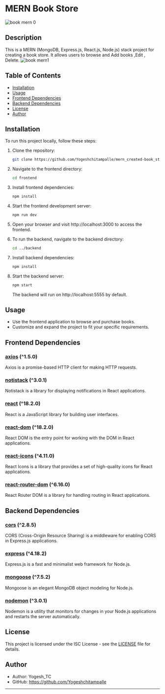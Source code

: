 # MERN Book Store
![book mern 0](https://github.com/Yogeshchitampalle/mern_created-book_store/assets/86973304/d91a619c-e5ed-41fd-8530-b2c1f167996c)

## Description

This is a MERN (MongoDB, Express.js, React.js, Node.js) stack project for creating a book store. It allows users to browse and Add books ,Edit , Delete.
![book mern1](https://github.com/Yogeshchitampalle/mern_created-book_store/assets/86973304/7c95f98e-2436-421a-aae0-d676f246f8ae)

## Table of Contents

- [Installation](#installation)
- [Usage](#usage)
- [Frontend Dependencies](#frontend-dependencies)
- [Backend Dependencies](#backend-dependencies)
- [License](#license)
- [Author](#author)

## Installation

To run this project locally, follow these steps:

1. Clone the repository:

   ```bash
   git clone https://github.com/Yogeshchitampalle/mern_created-book_store.git
   ```

2. Navigate to the frontend directory:

   ```bash
   cd frontend
   ```

3. Install frontend dependencies:

   ```bash
   npm install
   ```

4. Start the frontend development server:

   ```bash
   npm run dev
   ```

5. Open your browser and visit http://localhost:3000 to access the frontend.

6. To run the backend, navigate to the backend directory:

   ```bash
   cd ../backend
   ```

7. Install backend dependencies:

   ```bash
   npm install
   ```

8. Start the backend server:

   ```bash
   npm start
   ```

   The backend will run on http://localhost:5555 by default.

## Usage

- Use the frontend application to browse and purchase books.
- Customize and expand the project to fit your specific requirements.

## Frontend Dependencies

### [axios](https://www.npmjs.com/package/axios) (^1.5.0)

Axios is a promise-based HTTP client for making HTTP requests.

### [notistack](https://www.npmjs.com/package/notistack) (^3.0.1)

Notistack is a library for displaying notifications in React applications.

### [react](https://www.npmjs.com/package/react) (^18.2.0)

React is a JavaScript library for building user interfaces.

### [react-dom](https://www.npmjs.com/package/react-dom) (^18.2.0)

React DOM is the entry point for working with the DOM in React applications.

### [react-icons](https://www.npmjs.com/package/react-icons) (^4.11.0)

React Icons is a library that provides a set of high-quality icons for React applications.

### [react-router-dom](https://www.npmjs.com/package/react-router-dom) (^6.16.0)

React Router DOM is a library for handling routing in React applications.

## Backend Dependencies

### [cors](https://www.npmjs.com/package/cors) (^2.8.5)

CORS (Cross-Origin Resource Sharing) is a middleware for enabling CORS in Express.js applications.

### [express](https://www.npmjs.com/package/express) (^4.18.2)

Express.js is a fast and minimalist web framework for Node.js.

### [mongoose](https://www.npmjs.com/package/mongoose) (^7.5.2)

Mongoose is an elegant MongoDB object modeling for Node.js.

### [nodemon](https://www.npmjs.com/package/nodemon) (^3.0.1)

Nodemon is a utility that monitors for changes in your Node.js applications and restarts the server automatically.

## License

This project is licensed under the ISC License - see the [LICENSE](LICENSE) file for details.

## Author

- Author: Yogesh_TC
- GitHub: https://github.com/Yogeshchitampalle

---
